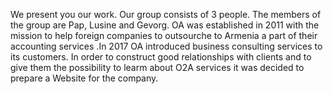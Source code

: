 We present you our work. Our group consists of 3 people. The members of the group are Pap, Lusine and Gevorg.
OA was established in 2011 with the mission to help foreign companies to outsourche to Armenia a part of their accounting services .In 2017 OA introduced business consulting
 services to its customers. In order to construct good relationships with clients and to give them the possibility to learm about O2A services it was decided to prepare a Website
 for the company.
